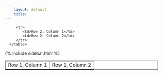 ```yaml
--- 
    layout: default
    title: 
--- 
```

<table border = "1">
         <tr>
            <td>Row 1, Column 1</td>
            <td>Row 1, Column 2</td>
         </tr>
         
         <tr>
            <td>Row 2, Column 1</td>
            <td>Row 2, Column 2</td>
         </tr>
      </table>

 <!--sidebar-->
<div class="col-md-4">
    {% include sidebar.html %}
</div>


